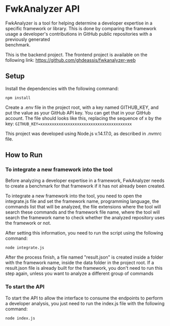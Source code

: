 # FwkAnalyzer API

FwkAnalyzer is a tool for helping determine a developer expertise in a specific framework or library. This is done by 
comparing the framework usage a developer's contributions in GitHub public repositories with a previously generated  
benchmark. 

This is the backend project. The frontend project is available on the following link:
https://github.com/ghdeassis/fwkanalyzer-web

## Setup

Install the dependencies with the following command:

``npm install``

Create a .env file in the project root, with a key named GITHUB_KEY, and put the value as your GitHub API key. You can
get that in your GitHub account. The file should looks like this, replacing the sequence of x by the key:
``GITHUB_KEY=xxxxxxxxxxxxxxxxxxxxxxxxxxxxxxxxxxxxxxxx``

This project was developed using Node.js v.14.17.0, as described in .nvmrc file.

## How to Run

### To integrate a new framework into the tool
Before analyzing a developer expertise in a framework, FwkAnalyzer needs to create a benchmark for that framework
if it has not already been created. 

To integrate a new framework into the tool, you need to open the integrate.js file
and set the framework name, programming language, the commands list that will be analyzed, the file extensions where
the tool will search these commands and the framework file name, where the tool will search the framework name to check
whether the analyzed repository uses the framework or not.

After setting this information, you need to run the script using the following command:

``node integrate.js``

After the process finish, a file named "result.json" is created inside a folder with the framework name, inside the 
data folder in the project root. If a result.json file is already built for the framework, you don't need to run this 
step again, unless you want to analyze a different group of commands 

### To start the API
To start the API to allow the interface to consume the endpoints to perform a developer analysis, you just need to run
the index.js file with the following command:

``node index.js``